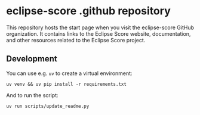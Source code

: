 # eclipse-score .github repository

This repository hosts the start page when you visit the eclipse-score GitHub organization. It contains links to the Eclipse Score website, documentation, and other resources related to the Eclipse Score project.


## Development

You can use e.g. `uv` to create a virtual environment:

```
uv venv && uv pip install -r requirements.txt
```

And to run the script:

```
uv run scripts/update_readme.py
```
